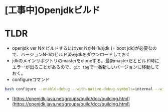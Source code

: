 # [工事中]Openjdkビルド

# TLDR

- openjdk ver Nをビルドするにはver NかN-1のjdk (= boot jdk)が必要なので、バージョンN-1のビルド済みjdkをダウンロードしておく
- jdkのメインリポジトリのmasterをcloneする。最新masterだとビルド時にエラーが出ることがあるので、`git tag`で一番新しいバージョンに移動しておく。
- configureコマンド
```bash
bash configure --enable-debug --with-native-debug-symbols=internal --with-jvm-variants=server --with-boot-jdk=/usr/local/src/jdk-16.0.1
```
- [https://openjdk.java.net/groups/build/doc/building.html](https://openjdk.java.net/groups/build/doc/building.html)
